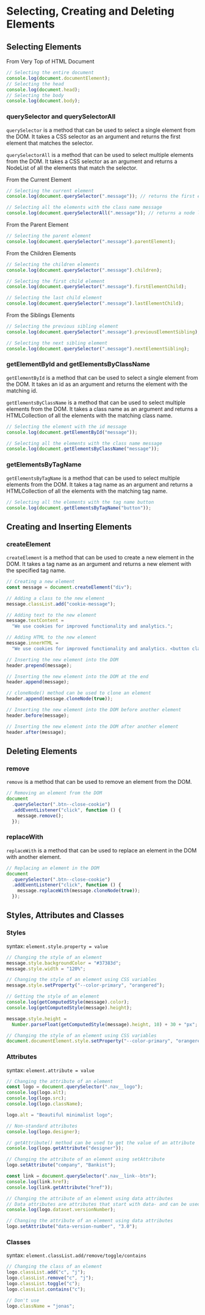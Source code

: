 # Selecting, Creating and Deleting Elements

## Selecting Elements

From Very Top of HTML Document

```javascript
// Selecting the entire document
console.log(document.documentElement);
// Selecting the head
console.log(document.head);
// Selecting the body
console.log(document.body);
```

### querySelector and querySelectorAll

`querySelector` is a method that can be used to select a single element from the DOM. It takes a CSS selector as an argument and returns the first element that matches the selector.

`querySelectorAll` is a method that can be used to select multiple elements from the DOM. It takes a CSS selector as an argument and returns a NodeList of all the elements that match the selector.

From the Current Element

```javascript
// Selecting the current element
console.log(document.querySelector(".message")); // returns the first element with the class message

// Selecting all the elements with the class name message
console.log(document.querySelectorAll(".message")); // returns a node list
```

From the Parent Element

```javascript
// Selecting the parent element
console.log(document.querySelector(".message").parentElement);
```

From the Children Elements

```javascript
// Selecting the children elements
console.log(document.querySelector(".message").children);

// Selecting the first child element
console.log(document.querySelector(".message").firstElementChild);

// Selecting the last child element
console.log(document.querySelector(".message").lastElementChild);
```

From the Siblings Elements

```javascript
// Selecting the previous sibling element
console.log(document.querySelector(".message").previousElementSibling);

// Selecting the next sibling element
console.log(document.querySelector(".message").nextElementSibling);
```

### getElementById and getElementsByClassName

`getElementById` is a method that can be used to select a single element from the DOM. It takes an id as an argument and returns the element with the matching id.

`getElementsByClassName` is a method that can be used to select multiple elements from the DOM. It takes a class name as an argument and returns a HTMLCollection of all the elements with the matching class name.

```javascript
// Selecting the element with the id message
console.log(document.getElementById("message"));

// Selecting all the elements with the class name message
console.log(document.getElementsByClassName("message"));
```

### getElementsByTagName

`getElementsByTagName` is a method that can be used to select multiple elements from the DOM. It takes a tag name as an argument and returns a HTMLCollection of all the elements with the matching tag name.

```javascript
// Selecting all the elements with the tag name button
console.log(document.getElementsByTagName("button"));
```

## Creating and Inserting Elements

### createElement

`createElement` is a method that can be used to create a new element in the DOM. It takes a tag name as an argument and returns a new element with the specified tag name.

```javascript
// Creating a new element
const message = document.createElement("div");

// Adding a class to the new element
message.classList.add("cookie-message");

// Adding text to the new element
message.textContent =
  "We use cookies for improved functionality and analytics.";

// Adding HTML to the new element
message.innerHTML =
  "We use cookies for improved functionality and analytics. <button class='btn btn--close-cookie'>Got it!</button>";

// Inserting the new element into the DOM
header.prepend(message);

// Inserting the new element into the DOM at the end
header.append(message);

// cloneNode() method can be used to clone an element
header.append(message.cloneNode(true));

// Inserting the new element into the DOM before another element
header.before(message);

// Inserting the new element into the DOM after another element
header.after(message);
```

## Deleting Elements

### remove

`remove` is a method that can be used to remove an element from the DOM.

```javascript
// Removing an element from the DOM
document
  .querySelector(".btn--close-cookie")
  .addEventListener("click", function () {
    message.remove();
  });
```

### replaceWith

`replaceWith` is a method that can be used to replace an element in the DOM with another element.

```javascript
// Replacing an element in the DOM
document
  .querySelector(".btn--close-cookie")
  .addEventListener("click", function () {
    message.replaceWith(message.cloneNode(true));
  });
```

## Styles, Attributes and Classes

### Styles

syntax: `element.style.property = value`

```javascript
// Changing the style of an element
message.style.backgroundColor = "#37383d";
message.style.width = "120%";

// Changing the style of an element using CSS variables
message.style.setProperty("--color-primary", "orangered");

// Getting the style of an element
console.log(getComputedStyle(message).color);
console.log(getComputedStyle(message).height);

message.style.height =
  Number.parseFloat(getComputedStyle(message).height, 10) + 30 + "px";

// Changing the style of an element using CSS variables
document.documentElement.style.setProperty("--color-primary", "orangered");
```

### Attributes

syntax: `element.attribute = value`

```javascript
// Changing the attribute of an element
const logo = document.querySelector(".nav__logo");
console.log(logo.alt);
console.log(logo.src);
console.log(logo.className);

logo.alt = "Beautiful minimalist logo";

// Non-standard attributes
console.log(logo.designer);

// getAttribute() method can be used to get the value of an attribute
console.log(logo.getAttribute("designer"));

// Changing the attribute of an element using setAttribute
logo.setAttribute("company", "Bankist");

const link = document.querySelector(".nav__link--btn");
console.log(link.href);
console.log(link.getAttribute("href"));

// Changing the attribute of an element using data attributes
// Data attributes are attributes that start with data- and can be used to store custom data private to the page or application.
console.log(logo.dataset.versionNumber);

// Changing the attribute of an element using data attributes
logo.setAttribute("data-version-number", "3.0");
```

### Classes

syntax: `element.classList.add/remove/toggle/contains`

```javascript
// Changing the class of an element
logo.classList.add("c", "j");
logo.classList.remove("c", "j");
logo.classList.toggle("c");
logo.classList.contains("c");

// Don't use
logo.className = "jonas";
```
